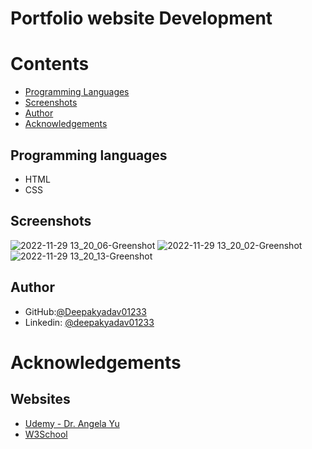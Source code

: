 # Portfolio website Development

# Contents
- [Programming Languages](#programming-languages)
- [Screenshots](#screenshots)
- [Author](#Authors)
- [Acknowledgements](#Acknowledgements)

## Programming languages
- HTML
- CSS

## Screenshots
![2022-11-29 13_20_06-Greenshot](https://user-images.githubusercontent.com/108972310/204474551-ee39c543-0325-4856-8766-f24bab3f2dfe.png)
![2022-11-29 13_20_02-Greenshot](https://user-images.githubusercontent.com/108972310/204474573-2c0f5470-a783-41c8-b248-72401b7ba86c.png)
![2022-11-29 13_20_13-Greenshot](https://user-images.githubusercontent.com/108972310/204474605-74596bbd-a07e-400e-8205-4488074c43b0.png)

## Author


- GitHub:[@Deepakyadav01233](https://github.com/Deepakydv01233)
- Linkedin: [@deepakyadav01233](https://www.linkedin.com/in/deepakyadav01233/)

# Acknowledgements
## Websites
- [Udemy - Dr. Angela Yu](https://www.udemy.com/course/the-complete-web-development-bootcamp/)
- [W3School](https://www.w3schools.com/)

